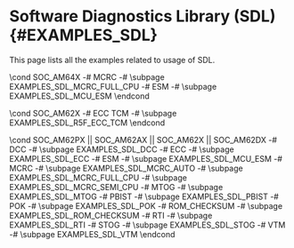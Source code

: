 #  Software Diagnostics Library (SDL) {#EXAMPLES_SDL}

This page lists all the examples related to usage of SDL.

\cond SOC_AM64X
-# MCRC
   -# \subpage EXAMPLES_SDL_MCRC_FULL_CPU
-# ESM
   -# \subpage EXAMPLES_SDL_MCU_ESM
\endcond

\cond SOC_AM62X
-# ECC TCM
   -# \subpage EXAMPLES_SDL_R5F_ECC_TCM
\endcond

\cond SOC_AM62PX || SOC_AM62AX || SOC_AM62X || SOC_AM62DX
-# DCC
   -# \subpage EXAMPLES_SDL_DCC
-# ECC
   -# \subpage EXAMPLES_SDL_ECC
-# ESM
   -# \subpage EXAMPLES_SDL_MCU_ESM
-# MCRC
   -# \subpage EXAMPLES_SDL_MCRC_AUTO
   -# \subpage EXAMPLES_SDL_MCRC_FULL_CPU
   -# \subpage EXAMPLES_SDL_MCRC_SEMI_CPU
-# MTOG
   -# \subpage EXAMPLES_SDL_MTOG
-# PBIST
   -# \subpage EXAMPLES_SDL_PBIST
-# POK
   -# \subpage EXAMPLES_SDL_POK
-# ROM_CHECKSUM
   -# \subpage EXAMPLES_SDL_ROM_CHECKSUM
-# RTI
   -# \subpage EXAMPLES_SDL_RTI
-# STOG
   -# \subpage EXAMPLES_SDL_STOG
-# VTM
   -# \subpage EXAMPLES_SDL_VTM
\endcond
